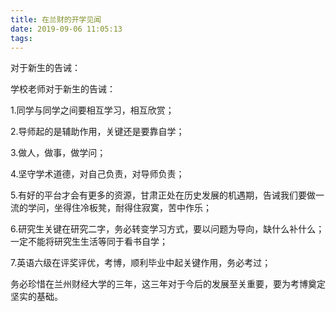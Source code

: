 ```yaml
---
title: 在兰财的开学见闻
date: 2019-09-06 11:05:13
tags:
---
```


对于新生的告诫：

学校老师对于新生的告诫：

1.同学与同学之间要相互学习，相互欣赏；

2.导师起的是辅助作用，关键还是要靠自学；

3.做人，做事，做学问；

4.坚守学术道德，对自己负责，对导师负责；

5.有好的平台才会有更多的资源，甘肃正处在历史发展的机遇期，告诫我们要做一流的学问，坐得住冷板凳，耐得住寂寞，苦中作乐；

6.研究生关键在研究二字，务必转变学习方式，要以问题为导向，缺什么补什么；一定不能将研究生生活等同于看书自学；

7.英语六级在评奖评优，考博，顺利毕业中起关键作用，务必考过；

务必珍惜在兰州财经大学的三年，这三年对于今后的发展至关重要，要为考博奠定坚实的基础。